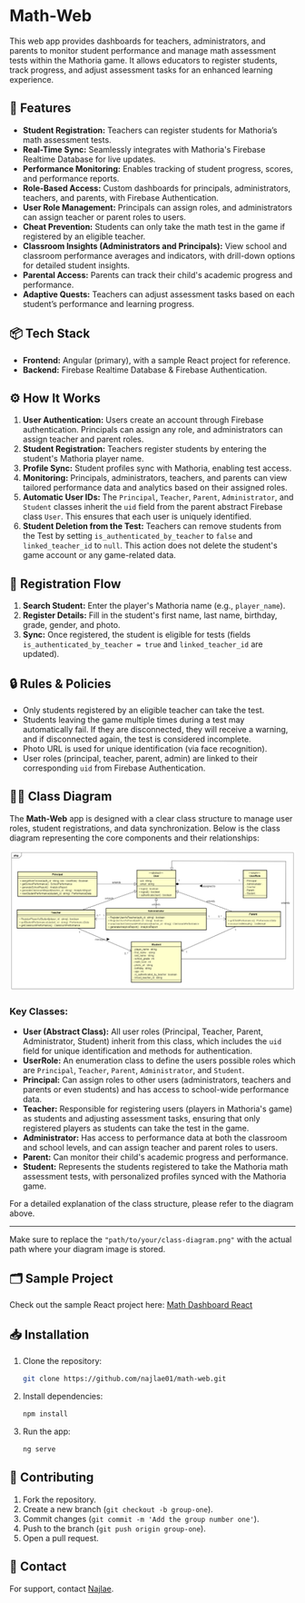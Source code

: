 # Math-Web

This web app provides dashboards for teachers, administrators, and parents to monitor student performance and manage math assessment tests within the Mathoria game. It allows educators to register students, track progress, and adjust assessment tasks for an enhanced learning experience.

## 🚀 Features

- **Student Registration:** Teachers can register students for Mathoria’s math assessment tests.
- **Real-Time Sync:** Seamlessly integrates with Mathoria's Firebase Realtime Database for live updates.
- **Performance Monitoring:** Enables tracking of student progress, scores, and performance reports.
- **Role-Based Access:** Custom dashboards for principals, administrators, teachers, and parents, with Firebase Authentication.
- **User Role Management:** Principals can assign roles, and administrators can assign teacher or parent roles to users.
- **Cheat Prevention:** Students can only take the math test in the game if registered by an eligible teacher.
- **Classroom Insights (Administrators and Principals):** View school and classroom performance averages and indicators, with drill-down options for detailed student insights.
- **Parental Access:** Parents can track their child's academic progress and performance.
- **Adaptive Quests:** Teachers can adjust assessment tasks based on each student’s performance and learning progress.

## 📦 Tech Stack

- **Frontend:** Angular (primary), with a sample React project for reference.
- **Backend:** Firebase Realtime Database & Firebase Authentication.

## ⚙️ How It Works

1. **User Authentication:** Users create an account through Firebase authentication. Principals can assign any role, and administrators can assign teacher and parent roles.
2. **Student Registration:** Teachers register students by entering the student's Mathoria player name.
3. **Profile Sync:** Student profiles sync with Mathoria, enabling test access.
4. **Monitoring:** Principals, administrators, teachers, and parents can view tailored performance data and analytics based on their assigned roles.
5. **Automatic User IDs:** The `Principal`, `Teacher`, `Parent`, `Administrator`, and `Student` classes inherit the `uid` field from the parent abstract Firebase class `User`. This ensures that each user is uniquely identified.
6. **Student Deletion from the Test:** Teachers can remove students from the Test by setting `is_authenticated_by_teacher` to `false` and `linked_teacher_id` to `null`. This action does not delete the student's game account or any game-related data.

## 🔑 Registration Flow

1. **Search Student:** Enter the player's Mathoria name (e.g., `player_name`).
2. **Register Details:** Fill in the student's first name, last name, birthday, grade, gender, and photo.
3. **Sync:** Once registered, the student is eligible for tests (fields `is_authenticated_by_teacher = true` and `linked_teacher_id` are updated).

## 🔒 Rules & Policies

- Only students registered by an eligible teacher can take the test.
- Students leaving the game multiple times during a test may automatically fail. If they are disconnected, they will receive a warning, and if disconnected again, the test is considered incomplete.
- Photo URL is used for unique identification (via face recognition).
- User roles (principal, teacher, parent, admin) are linked to their corresponding `uid` from Firebase Authentication.

## 🧑‍💻 Class Diagram

The **Math-Web** app is designed with a clear class structure to manage user roles, student registrations, and data synchronization. Below is the class diagram representing the core components and their relationships:

![Class Diagram](images/class-diagram.png)

### Key Classes:
- **User (Abstract Class):** All user roles (Principal, Teacher, Parent, Administrator, Student) inherit from this class, which includes the `uid` field for unique identification and methods for authentication.
- **UserRole:** An enumeration class to define the users possible roles which are `Principal`, `Teacher`, `Parent`, `Administrator`, and `Student`.
- **Principal:** Can assign roles to other users (administrators, teachers and parents or even students) and has access to school-wide performance data.
- **Teacher:** Responsible for registering users (players in Mathoria's game) as students and adjusting assessment tasks, ensuring that only registered players as students can take the test in the game.
- **Administrator:** Has access to performance data at both the classroom and school levels, and can assign teacher and parent roles to users.
- **Parent:** Can monitor their child's academic progress and performance.
- **Student:** Represents the students registered to take the Mathoria math assessment tests, with personalized profiles synced with the Mathoria game.

For a detailed explanation of the class structure, please refer to the diagram above.

---

Make sure to replace the `"path/to/your/class-diagram.png"` with the actual path where your diagram image is stored.

## 🗂 Sample Project

Check out the sample React project here: [Math Dashboard React](https://github.com/najlae01/math-dashboard-react)

## 📥 Installation

1. Clone the repository:
   ```bash
   git clone https://github.com/najlae01/math-web.git
   ```
2. Install dependencies:
   ```bash
   npm install
   ```
3. Run the app:
   ```bash
   ng serve
   ```

## 🤝 Contributing

1. Fork the repository.
2. Create a new branch (`git checkout -b group-one`).
3. Commit changes (`git commit -m 'Add the group number one'`).
4. Push to the branch (`git push origin group-one`).
5. Open a pull request.

## 📧 Contact

For support, contact [Najlae](mailto:najlae.abarghache@etu.uae.ac.ma).
